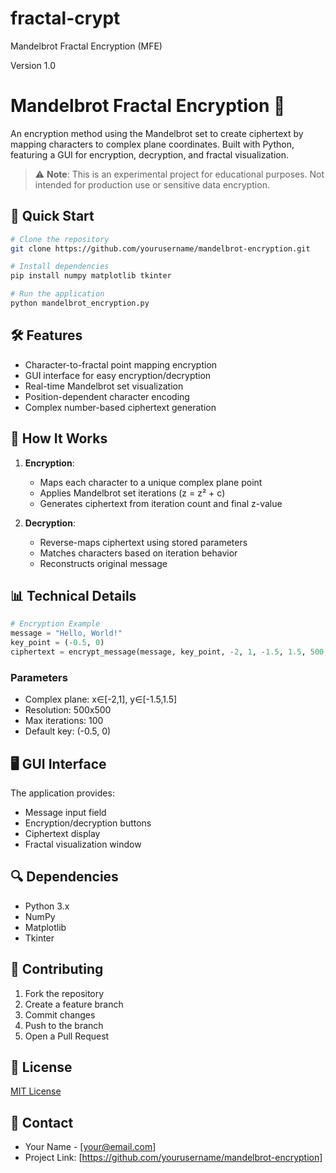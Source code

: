 # fractal-crypt

Mandelbrot Fractal Encryption (MFE)

Version 1.0

# Mandelbrot Fractal Encryption 🔐

An encryption method using the Mandelbrot set to create ciphertext by mapping characters to complex plane coordinates. Built with Python, featuring a GUI for encryption, decryption, and fractal visualization.

> ⚠️ **Note**: This is an experimental project for educational purposes. Not intended for production use or sensitive data encryption.

## 🚀 Quick Start

```bash
# Clone the repository
git clone https://github.com/yourusername/mandelbrot-encryption.git

# Install dependencies
pip install numpy matplotlib tkinter

# Run the application
python mandelbrot_encryption.py
```

## 🛠️ Features

- Character-to-fractal point mapping encryption
- GUI interface for easy encryption/decryption
- Real-time Mandelbrot set visualization
- Position-dependent character encoding
- Complex number-based ciphertext generation

## 🔧 How It Works

1. **Encryption**:
   - Maps each character to a unique complex plane point
   - Applies Mandelbrot set iterations (z = z² + c)
   - Generates ciphertext from iteration count and final z-value

2. **Decryption**:
   - Reverse-maps ciphertext using stored parameters
   - Matches characters based on iteration behavior
   - Reconstructs original message

## 📊 Technical Details

```python
# Encryption Example
message = "Hello, World!"
key_point = (-0.5, 0)
ciphertext = encrypt_message(message, key_point, -2, 1, -1.5, 1.5, 500, 500, 100)
```

### Parameters
- Complex plane: x∈[-2,1], y∈[-1.5,1.5]
- Resolution: 500x500
- Max iterations: 100
- Default key: (-0.5, 0)

## 🖥️ GUI Interface

The application provides:
- Message input field
- Encryption/decryption buttons
- Ciphertext display
- Fractal visualization window

## 🔍 Dependencies

- Python 3.x
- NumPy
- Matplotlib
- Tkinter

## 🤝 Contributing

1. Fork the repository
2. Create a feature branch
3. Commit changes
4. Push to the branch
5. Open a Pull Request

## 📝 License

[MIT License](LICENSE)

## 🔗 Contact

- Your Name - [your@email.com]
- Project Link: [https://github.com/yourusername/mandelbrot-encryption]
